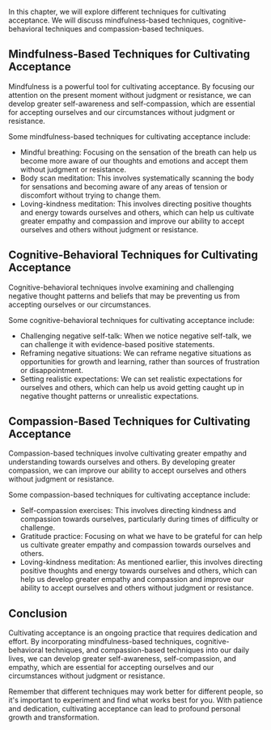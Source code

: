 
In this chapter, we will explore different techniques for cultivating acceptance. We will discuss mindfulness-based techniques, cognitive-behavioral techniques and compassion-based techniques.

Mindfulness-Based Techniques for Cultivating Acceptance
-------------------------------------------------------

Mindfulness is a powerful tool for cultivating acceptance. By focusing our attention on the present moment without judgment or resistance, we can develop greater self-awareness and self-compassion, which are essential for accepting ourselves and our circumstances without judgment or resistance.

Some mindfulness-based techniques for cultivating acceptance include:

* Mindful breathing: Focusing on the sensation of the breath can help us become more aware of our thoughts and emotions and accept them without judgment or resistance.
* Body scan meditation: This involves systematically scanning the body for sensations and becoming aware of any areas of tension or discomfort without trying to change them.
* Loving-kindness meditation: This involves directing positive thoughts and energy towards ourselves and others, which can help us cultivate greater empathy and compassion and improve our ability to accept ourselves and others without judgment or resistance.

Cognitive-Behavioral Techniques for Cultivating Acceptance
----------------------------------------------------------

Cognitive-behavioral techniques involve examining and challenging negative thought patterns and beliefs that may be preventing us from accepting ourselves or our circumstances.

Some cognitive-behavioral techniques for cultivating acceptance include:

* Challenging negative self-talk: When we notice negative self-talk, we can challenge it with evidence-based positive statements.
* Reframing negative situations: We can reframe negative situations as opportunities for growth and learning, rather than sources of frustration or disappointment.
* Setting realistic expectations: We can set realistic expectations for ourselves and others, which can help us avoid getting caught up in negative thought patterns or unrealistic expectations.

Compassion-Based Techniques for Cultivating Acceptance
------------------------------------------------------

Compassion-based techniques involve cultivating greater empathy and understanding towards ourselves and others. By developing greater compassion, we can improve our ability to accept ourselves and others without judgment or resistance.

Some compassion-based techniques for cultivating acceptance include:

* Self-compassion exercises: This involves directing kindness and compassion towards ourselves, particularly during times of difficulty or challenge.
* Gratitude practice: Focusing on what we have to be grateful for can help us cultivate greater empathy and compassion towards ourselves and others.
* Loving-kindness meditation: As mentioned earlier, this involves directing positive thoughts and energy towards ourselves and others, which can help us develop greater empathy and compassion and improve our ability to accept ourselves and others without judgment or resistance.

Conclusion
----------

Cultivating acceptance is an ongoing practice that requires dedication and effort. By incorporating mindfulness-based techniques, cognitive-behavioral techniques, and compassion-based techniques into our daily lives, we can develop greater self-awareness, self-compassion, and empathy, which are essential for accepting ourselves and our circumstances without judgment or resistance.

Remember that different techniques may work better for different people, so it's important to experiment and find what works best for you. With patience and dedication, cultivating acceptance can lead to profound personal growth and transformation.

